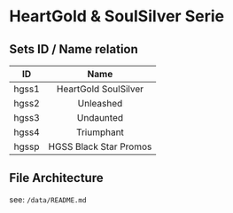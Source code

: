 # HeartGold & SoulSilver Serie

## Sets ID / Name relation

| ID         | Name                   |
| :--------: | :--------------------: |
| hgss1      | HeartGold SoulSilver   |
| hgss2      | Unleashed              |
| hgss3      | Undaunted              |
| hgss4      | Triumphant             |
| hgssp      | HGSS Black Star Promos |

## File Architecture

see: `/data/README.md`
